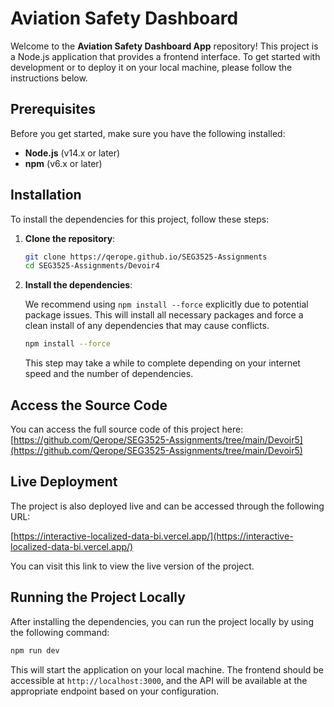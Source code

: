 # Aviation Safety Dashboard

Welcome to the **Aviation Safety Dashboard App** repository! This project is a Node.js application that provides a frontend interface. To get started with development or to deploy it on your local machine, please follow the instructions below.

## Prerequisites

Before you get started, make sure you have the following installed:

* **Node.js** (v14.x or later)
* **npm** (v6.x or later)

## Installation

To install the dependencies for this project, follow these steps:

1. **Clone the repository**:

   ```bash
   git clone https://qerope.github.io/SEG3525-Assignments
   cd SEG3525-Assignments/Devoir4
   ```

2. **Install the dependencies**:

   We recommend using `npm install --force` explicitly due to potential package issues. This will install all necessary packages and force a clean install of any dependencies that may cause conflicts.

   ```bash
   npm install --force
   ```

   This step may take a while to complete depending on your internet speed and the number of dependencies.

## Access the Source Code

You can access the full source code of this project here: [https://github.com/Qerope/SEG3525-Assignments/tree/main/Devoir5](https://github.com/Qerope/SEG3525-Assignments/tree/main/Devoir5)

## Live Deployment

The project is also deployed live and can be accessed through the following URL:

[https://interactive-localized-data-bi.vercel.app/](https://interactive-localized-data-bi.vercel.app/)

You can visit this link to view the live version of the project.

## Running the Project Locally

After installing the dependencies, you can run the project locally by using the following command:

```bash
npm run dev
```

This will start the application on your local machine. The frontend should be accessible at `http://localhost:3000`, and the API will be available at the appropriate endpoint based on your configuration.